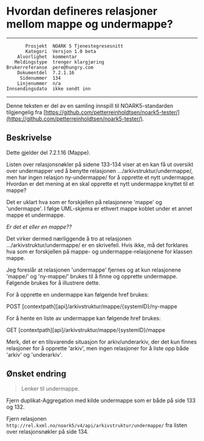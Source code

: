 Hvordan defineres relasjoner mellom mappe og undermappe?
===================================================

 ------------------  ---------------------------------
           Prosjekt  NOARK 5 Tjenestegresesnitt
           Kategori  Versjon 1.0 beta
        Alvorlighet  kommentar
       Meldingstype  trenger klargjøring
    Brukerreferanse  pere@hungry.com
        Dokumentdel  7.2.1.16
         Sidenummer  134
        Linjenummer  n/a
    Innsendingsdato  ikke sendt inn
 ------------------  ---------------------------------

Denne teksten er del av en samling innspill til NOARK5-standarden
tilgjengelig fra [https://github.com/petterreinholdtsen/noark5-tester/](https://github.com/petterreinholdtsen/noark5-tester/).

Beskrivelse
-----------

Dette gjelder del 7.2.1.16 (Mappe).

Listen over relasjonsnøkler på sidene 133-134 viser at en kan få ut oversikt over undermapper ved å benytte relasjonen
.../arkivstruktur/undermappe/, men har ingen relasjon ny-undermappe/ for å
opprette et nytt undermappe.  Hvordan er det mening at en skal opprette et nytt undermappe knyttet til et mappe?

Det er uklart hva som er forskjellen på relasjonene 'mappe' og
'undermappe'.  I følge UML-skjema er ethvert mappe koblet under et
annet mappe et undermappe.  

_Er det et eller en mappe??_

Det virker dermed nærliggende å tro at
relasjonen .../arkivstruktur/undermappe/ er en skrivefeil.  Hvis ikke,
må det forklares hva som er forskjellen på mappe- og
undermappe-relasjonene for klassen mappe.

Jeg foreslår at relasjonen 'undermappe' fjernes og at kun relasjonene
'mappe/' og 'ny-mappe/' brukes til å finne og opprette undermappe. 
Følgende brukes for å illustrere dette.

For å opprette en undermappe kan følgende href brukes:

   POST [contextpath][api]/arkivstruktur/mappe/{systemID}/ny-mappe

For å hente en liste av undermappe kan følgende href brukes:

   GET [contextpath][api]/arkivstruktur/mappe/{systemID}/mappe

Merk, det er en tilsvarende situasjon for arkiv/underarkiv, der det
kun finnes relasjoner for å opprette 'arkiv', men ingen relasjoner for å
liste opp både 'arkiv' og 'underarkiv'.

Ønsket endring
--------------

> Lenker til undermappe.

Fjern duplikat-Aggregation med kilde undermappe som er både på side 133 og 132.

Fjern relasjonen
`http://rel.kxml.no/noark5/v4/api/arkivstruktur/undermappe/` fra
listen over relasjonsnøkler på side 134.
